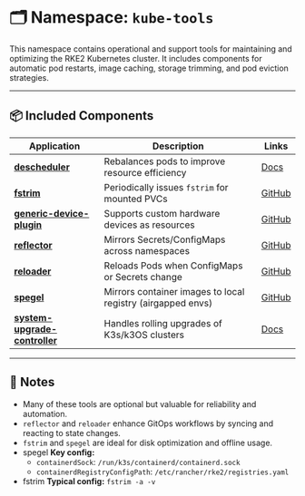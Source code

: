 # 🗂️ Namespace: `kube-tools`

This namespace contains operational and support tools for maintaining and optimizing the RKE2 Kubernetes cluster. It includes components for automatic pod restarts, image caching, storage trimming, and pod eviction strategies.

---

## 📦 Included Components

| Application                                                   | Description                                                 | Links                                                                        |
|---------------------------------------------------------------|-------------------------------------------------------------|------------------------------------------------------------------------------|
| [**descheduler**](./descheduler/)                             | Rebalances pods to improve resource efficiency              | [Docs](https://kubernetes.io/docs/concepts/scheduling-eviction/descheduler/) |
| [**fstrim**](./fstrim/)                                       | Periodically issues `fstrim` for mounted PVCs               | [GitHub](https://github.com/angelnu/fstrim-sidecar)                          |
| [**generic-device-plugin**](./generic-device-plugin/)         | Supports custom hardware devices as resources               | [GitHub](https://github.com/squat/generic-device-plugin)                     |
| [**reflector**](./reflector/)                                 | Mirrors Secrets/ConfigMaps across namespaces                | [GitHub](https://github.com/emberstack/kubernetes-reflector)                 |
| [**reloader**](./reloader/)                                   | Reloads Pods when ConfigMaps or Secrets change              | [GitHub](https://github.com/stakater/Reloader)                               |
| [**spegel**](./spegel/)                                       | Mirrors container images to local registry (airgapped envs) | [GitHub](https://github.com/inth3rface/spege)                                |
| [**system-upgrade-controller**](./system-upgrade-controller/) | Handles rolling upgrades of K3s/k3OS clusters               | [Docs](https://rancher.com/docs/k3s/latest/en/upgrades/automated/)           |

---

## 📎 Notes

- Many of these tools are optional but valuable for reliability and automation.
- `reflector` and `reloader` enhance GitOps workflows by syncing and reacting to state changes.
- `fstrim` and `spegel` are ideal for disk optimization and offline usage.
- spegel **Key config:**
  - `containerdSock`: `/run/k3s/containerd/containerd.sock`
  - `containerdRegistryConfigPath`: `/etc/rancher/rke2/registries.yaml`
- fstrim **Typical config:** `fstrim -a -v`

